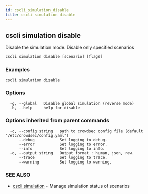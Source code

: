 ```yaml
---
id: cscli_simulation_disable
title: cscli simulation disable
---
```

## cscli simulation disable

Disable the simulation mode. Disable only specified scenarios

```
cscli simulation disable [scenario] [flags]
```

### Examples

```
cscli simulation disable
```

### Options

```
  -g, --global   Disable global simulation (reverse mode)
  -h, --help     help for disable
```

### Options inherited from parent commands

```
  -c, --config string   path to crowdsec config file (default "/etc/crowdsec/config.yaml")
      --debug           Set logging to debug.
      --error           Set logging to error.
      --info            Set logging to info.
  -o, --output string   Output format : human, json, raw.
      --trace           Set logging to trace.
      --warning         Set logging to warning.
```

### SEE ALSO

* [cscli simulation](/docs/v1.0/cscli/cscli_simulation)	 - Manage simulation status of scenarios

